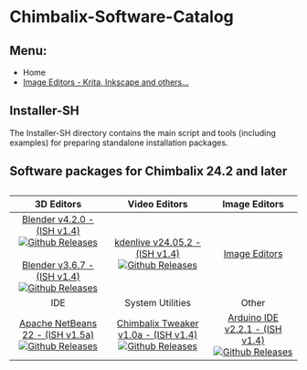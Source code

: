 # Chimbalix-Software-Catalog

## Menu:
- Home
- [Image Editors - Krita, Inkscape and others...](Image-Editors.md)

## Installer-SH
The Installer-SH directory contains the main script and tools (including examples) for preparing standalone installation packages.

## Software packages for Chimbalix 24.2 and later

##

| 3D Editors | Video Editors | Image Editors |
|:-:|:-:|:-:|
| [Blender v4.2.0 - (ISH v1.4)](https://github.com/Shedou/Chimbalix-Software-Catalog/releases/tag/blender420)<br>[![Github Releases](https://img.shields.io/github/downloads/Shedou/Chimbalix-Software-Catalog/blender420/total.svg)](https://github.com/Shedou/Chimbalix-Software-Catalog/releases/tag/blender420)<br><br>[Blender v3.6.7 - (ISH v1.4)](https://github.com/Shedou/Chimbalix-Software-Catalog/releases/tag/blender367)<br>[![Github Releases](https://img.shields.io/github/downloads/Shedou/Chimbalix-Software-Catalog/blender367/total.svg)](https://github.com/Shedou/Chimbalix-Software-Catalog/releases/tag/blender367) | [kdenlive v24.05.2 - (ISH v1.4)](https://github.com/Shedou/Chimbalix-Software-Catalog/releases/tag/kdenlive24052)<br>[![Github Releases](https://img.shields.io/github/downloads/Shedou/Chimbalix-Software-Catalog/kdenlive24052/total.svg)](https://github.com/Shedou/Chimbalix-Software-Catalog/releases/tag/kdenlive24052) | [Image Editors](Image-Editors.md) |
| IDE | System Utilities | Other |
| [Apache NetBeans 22 - (ISH v1.5a)](https://github.com/Shedou/Chimbalix-Software-Catalog/releases/tag/apache_netbeans22)<br>[![Github Releases](https://img.shields.io/github/downloads/Shedou/Chimbalix-Software-Catalog/apache_netbeans22/total.svg)](https://github.com/Shedou/Chimbalix-Software-Catalog/releases/tag/apache_netbeans22) | [Chimbalix Tweaker v1.0a - (ISH v1.4)](https://github.com/Shedou/Chimbalix-Tweaker/releases/tag/ctweaker_v10a)<br>[![Github Releases](https://img.shields.io/github/downloads/Shedou/Chimbalix-Tweaker/ctweaker_v10a/total.svg)](https://github.com/Shedou/Chimbalix-Tweaker/releases/tag/ctweaker_v10a) | [Arduino IDE v2.2.1 - (ISH v1.4)](https://github.com/Shedou/Chimbalix-Software-Catalog/releases/tag/arduino221)<br>[![Github Releases](https://img.shields.io/github/downloads/Shedou/Chimbalix-Software-Catalog/arduino221/total.svg)](https://github.com/Shedou/Chimbalix-Software-Catalog/releases/tag/arduino221) |


